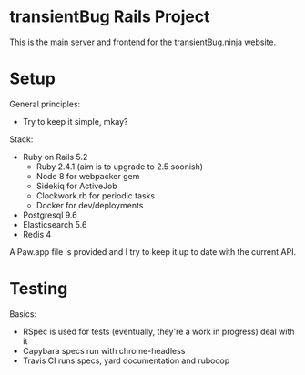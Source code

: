 # transientBug Rails Project
This is the main server and frontend for the transientBug.ninja website.

# Setup
General principles:
 - Try to keep it simple, mkay?

Stack:
 - Ruby on Rails 5.2
   - Ruby 2.4.1 (aim is to upgrade to 2.5 soonish)
   - Node 8 for webpacker gem
   - Sidekiq for ActiveJob
   - Clockwork.rb for periodic tasks
   - Docker for dev/deployments
 - Postgresql 9.6
 - Elasticsearch 5.6
 - Redis 4

A Paw.app file is provided and I try to keep it up to date with the current
API.

# Testing
Basics:
 - RSpec is used for tests (eventually, they're a work in progress) deal with it
 - Capybara specs run with chrome-headless
 - Travis CI runs specs, yard documentation and rubocop

